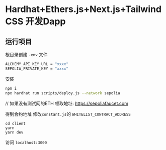 # Hardhat+Ethers.js+Next.js+TailwindCSS 开发Dapp

## 运行项目
根目录创建 `.env` 文件
```sh
ALCHEMY_API_KEY_URL = "xxxx"
SEPOLIA_PRIVATE_KEY = "xxxx"
```
安装
```sh
npm i
npx hardhat run scripts/deploy.js --network sepolia
```
// 如果没有测试网的ETH
领取地址: https://sepoliafaucet.com

得到合约地址
修改`constant.js`的 `WHITELIST_CONTRACT_ADDRESS`
```
cd client
yarn
yarn dev
```
访问 `localhost:3000`